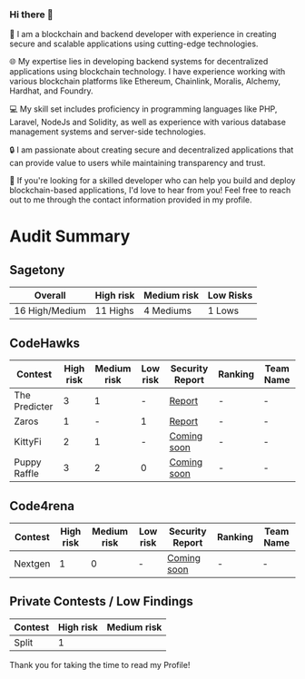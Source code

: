### Hi there 👋

🔗 I am a blockchain and backend developer with experience in creating secure and scalable applications using cutting-edge technologies.

🌐 My expertise lies in developing backend systems for decentralized applications using blockchain technology. I have experience working with various blockchain platforms like Ethereum, Chainlink, Moralis, Alchemy, Hardhat, and Foundry.

💻 My skill set includes proficiency in programming languages like PHP, Laravel, NodeJs and Solidity, as well as experience with various database management systems and server-side technologies.

🔒 I am passionate about creating secure and decentralized applications that can provide value to users while maintaining transparency and trust.

🚀 If you're looking for a skilled developer who can help you build and deploy blockchain-based applications, I'd love to hear from you! Feel free to reach out to me through the contact information provided in my profile.

# Audit Summary

## Sagetony

| **Overall**         | **High risk** | **Medium risk** | **Low Risks** |
|---------------------|---------------|-----------------|---------------|
| 16 High/Medium      | 11 Highs      | 4 Mediums       | 1 Lows        |

## CodeHawks

| **Contest**          | **High risk** | **Medium risk** | **Low risk** | **Security Report** | **Ranking** | **Team Name** |
|----------------------|---------------|-----------------|--------------|---------------------|-------------|---------------|
| The Predicter        | 3             | 1               | -            | [Report](https://github.com/sagetony/audit/blob/master/solo/the-predicter.md)          | -           | -             |
| Zaros         | 1             | -               | 1            | [Report](https://github.com/sagetony/audit/blob/master/solo/zaros-report.md)          | -           | -             |
|  KittyFi           | 2             | 1               | -            | [Coming soon](#)          | -           | -             |
| Puppy Raffle           | 3             | 2               | 0            | [Coming soon](#)          | -           | -             |


## Code4rena

| **Contest**          | **High risk** | **Medium risk** | **Low risk** | **Security Report**  | **Ranking** | **Team Name** |
|----------------------|---------------|-----------------|--------------|----------------------|-------------|---------------|
| Nextgen             | 1             | 0               | -            | [Coming soon](#)           | -           | -             |


## Private Contests / Low Findings

| **Contest** | **High risk** | **Medium risk** |
|-------------|---------------|-----------------|
|      Split       |        1       |                 |


Thank you for taking the time to read my Profile!

<!--
**sagetony/sagetony** is a ✨ _special_ ✨ repository because its `README.md` (this file) appears on your GitHub profile.


Here are some ideas to get you started:

- 🔭 I’m currently working on ...
- 🌱 I’m currently learning ...
- 👯 I’m looking to collaborate on ...
- 🤔 I’m looking for help with ...
- 💬 Ask me about ...
- 📫 How to reach me: ...
- 😄 Pronouns: ...
- ⚡ Fun fact: ...
-->
